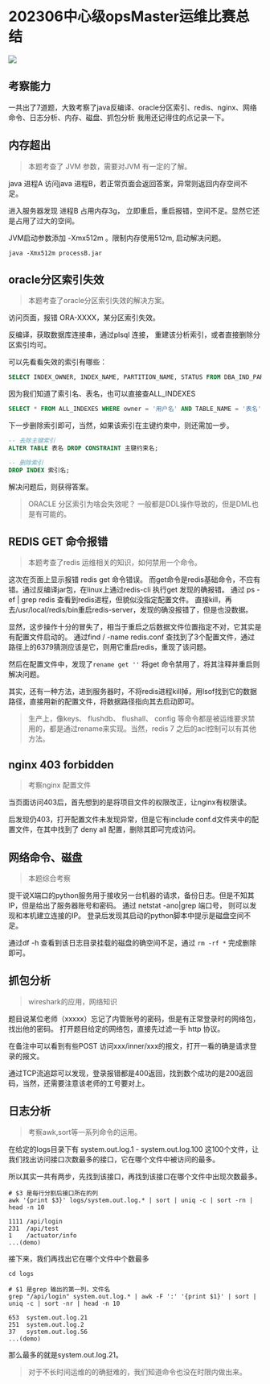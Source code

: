# 202306中心级opsMaster运维比赛总结

<img src="https://img2.baidu.com/it/u=1535717794,1585386024&fm=253&fmt=auto&app=138&f=JPEG?w=500&h=544">

## 考察能力
一共出了7道题，大致考察了java反编译、oracle分区索引、redis、nginx、网络命令、日志分析、内存、磁盘、抓包分析
我用还记得住的点记录一下。

## 内存超出
> 本题考查了 JVM 参数，需要对JVM 有一定的了解。

java 进程A 访问java 进程B，若正常页面会返回答案，异常则返回内存空间不足。

进入服务器发现 进程B 占用内存3g， 立即重启，重启报错，空间不足。显然它还是占用了过大的空间。

JVM启动参数添加 -Xmx512m 。限制内存使用512m, 启动解决问题。
```shell
java -Xmx512m processB.jar
```


## oracle分区索引失效
> 本题考查了oracle分区索引失效的解决方案。

访问页面，报错 ORA-XXXX，某分区索引失效。

反编译，获取数据库连接串，通过plsql 连接， 重建该分析索引，或者直接删除分区索引均可。

可以先看看失效的索引有哪些：
```sql
SELECT INDEX_OWNER, INDEX_NAME, PARTITION_NAME, STATUS FROM DBA_IND_PARTITIONS WHERE STATUS='UNUSABLE';
```

因为我们知道了索引名、表名，也可以直接查ALL_INDEXES
```sql
SELECT * FROM ALL_INDEXES WHERE owner = '用户名' AND TABLE_NAME = '表名';
```
下一步删除索引即可，当然，如果该索引在主键约束中，则还需加一步。
```sql
-- 去除主键索引
ALTER TABLE 表名 DROP CONSTRAINT 主键约束名;

-- 删除索引
DROP INDEX 索引名;
```
解决问题后，则获得答案。

> ORACLE 分区索引为啥会失效呢？ 一般都是DDL操作导致的，但是DML也是有可能的。


## REDIS GET 命令报错
> 本题考查了redis 运维相关的知识，如何禁用一个命令。

这次在页面上显示报错 redis get 命令错误。
而get命令是redis基础命令，不应有错。通过反编译jar包，在linux上通过redis-cli 执行get 发现的确报错。
通过 ps -ef | grep redis 查看到redis进程，但貌似没指定配置文件。
直接kill，再去/usr/local/redis/bin重启redis-server，发现的确没报错了，但是也没数据。

显然，这步操作十分的冒失了，相当于重启之后数据文件位置指定不对，它其实是有配置文件启动的。
通过find / -name redis.conf 查找到了3个配置文件，通过路径上的6379猜测应该是它，则用它重启redis，重现了该问题。

然后在配置文件中，发现了`rename get ''` 将get 命令禁用了，将其注释并重启则解决问题。

其实，还有一种方法，进到服务器时，不将redis进程kill掉，用lsof找到它的数据路径，直接用新的配置文件，将数据路径指向其去启动即可。

> 生产上，像keys、 flushdb、 flushall、 config 等命令都是被运维要求禁用的，都是通过rename来实现。当然，redis 7 之后的acl控制可以有其他方法。

## nginx 403 forbidden
> 考察nginx 配置文件

当页面访问403后，首先想到的是将项目文件的权限改正，让nginx有权限读。

后发现仍403，打开配置文件未发现异常，但是它有include conf.d文件夹中的配置文件，在其中找到了 deny all 配置，删除其即可完成访问。

## 网络命令、磁盘
> 本题综合考察

提干说X端口的python服务用于接收另一台机器的请求，备份日志。但是不知其IP，但是给出了服务器账号和密码。
通过 netstat -ano|grep 端口号， 则可以发现和本机建立连接的IP。 登录后发现其启动的python脚本中提示是磁盘空间不足。

通过df -h 查看到该日志目录挂载的磁盘的确空间不足，通过 `rm -rf *` 完成删除即可。 

## 抓包分析
> wireshark的应用，网络知识

题目说某位老师（xxxxx）忘记了内管账号的密码，但是有正常登录时的网络包，找出他的密码。
打开题目给定的网络包，直接先过滤一手 http 协议。

在备注中可以看到有些POST 访问xxx/inner/xxx的报文，打开一看的确是请求登录的报文。

通过TCP流追踪可以发现，登录报错都是400返回，找到数个成功的是200返回码，当然，还需要注意该老师的工号要对上。

## 日志分析
> 考察awk,sort等一系列命令的运用。

在给定的logs目录下有 system.out.log.1 - system.out.log.100 这100个文件，让我们找出访问接口次数最多的接口，它在哪个文件中被访问的最多。

所以其实一共有两步，先找到该接口，再找到该接口在哪个文件中出现次数最多。

```shell
# $3 是每行分割后接口所在的列
awk '{print $3}' logs/system.out.log.* | sort | uniq -c | sort -rn | head -n 10

1111 /api/login
231  /api/test
1    /actuator/info
...(demo)
```

接下来，我们再找出它在哪个文件中个数最多
```shell
cd logs

# $1 是grep 输出的第一列，文件名
grep "/api/login" system.out.log.* | awk -F ':' '{print $1}' | sort | uniq -c | sort -nr | head -n 10

653  system.out.log.21
251  system.out.log.2
37   system.out.log.56
...(demo)
```
那么最多的就是system.out.log.21。

> 对于不长时间运维的的确挺难的，我们知道命令也没在时限内做出来。
